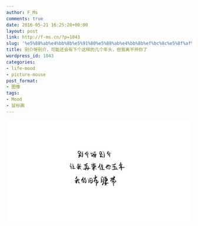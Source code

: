 ```yaml
---
author: F_Ms
comments: true
date: 2016-05-21 16:25:20+00:00
layout: post
link: http://f-ms.cn/?p=1043
slug: '%e5%88%ab%e4%bb%8b%e5%91%80%e5%88%ab%e4%bb%8b%ef%bc%8c%e5%8f%af%e8%83%bd%e8%bf%98%e4%bc%9a%e6%9c%89%e4%b8%8b%e4%b8%aa%e8%bf%99%e6%a0%b7%e7%9a%84%e5%87%a0%e4%b8%aa%e5%b9%b4%e5%a4%b4%ef%bc%8c%e4%bd%86'
title: 别介呀别介，可能还会有下个这样的几个年头，但我离不开你了
wordpress_id: 1043
categories:
- life-mood
- picture-mouse
post_format:
- 图像
tags:
- Mood
- 鼠标画
---
```


![别介呀别介，让我再束住你五年，我的旧布腰带_20160521](/img/post/wp/2016/05/别介呀别介，让我再束住你五年，我的旧布腰带_20160521.png)
